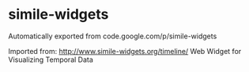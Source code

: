 # simile-widgets
Automatically exported from code.google.com/p/simile-widgets

Imported from:
http://www.simile-widgets.org/timeline/
Web Widget for Visualizing Temporal Data
